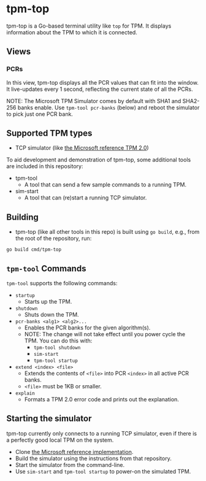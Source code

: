 # tpm-top

tpm-top is a Go-based terminal utility like `top` for TPM. It displays
information about the TPM to which it is connected.

## Views
### PCRs
In this view, tpm-top displays all the PCR values that can fit into the window.
It live-updates every 1 second, reflecting the current state of all the PCRs.

NOTE: The Microsoft TPM Simulator comes by default with SHA1 and SHA2-256 banks
enable. Use `tpm-tool pcr-banks` (below) and reboot the simulator to pick just
one PCR bank.

## Supported TPM types
* TCP simulator (like [the Microsoft reference TPM 2.0](https://github.com/microsoft/ms-tpm-20-ref))

To aid development and demonstration of tpm-top, some additional tools are
included in this repository:
* tpm-tool
  * A tool that can send a few sample commands to a running TPM.
* sim-start
  * A tool that can (re)start a running TCP simulator.

## Building
* tpm-top (like all other tools in this repo) is built using `go build`, e.g.,
from the root of the repository, run:
```
go build cmd/tpm-top
```

## `tpm-tool` Commands
`tpm-tool` supports the following commands:

* `startup`
  * Starts up the TPM.
* `shutdown`
  * Shuts down the TPM.
* `pcr-banks <alg1> <alg2>...`
  * Enables the PCR banks for the given algorithm(s).
  * NOTE: The change will not take effect until you power cycle the TPM. You can do this with:
    * `tpm-tool shutdown`
    * `sim-start`
    * `tpm-tool startup`
* `extend <index> <file>`
  * Extends the contents of `<file>` into PCR `<index>` in all active PCR banks.
  * `<file>` must be 1KB or smaller.
* `explain`
  * Formats a TPM 2.0 error code and prints out the explanation.

## Starting the simulator
tpm-top currently only connects to a running TCP simulator, even if there is a
perfectly good local TPM on the system.
* Clone [the Microsoft reference implementation](https://github.com/microsoft/ms-tpm-20-ref).
* Build the simulator using the instructions from that repository.
* Start the simulator from the command-line.
* Use `sim-start` and `tpm-tool startup` to power-on the simulated TPM.

